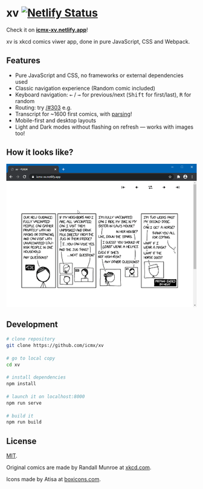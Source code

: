 # xv [![Netlify Status](https://api.netlify.com/api/v1/badges/7bae3cd6-2824-48bb-bba5-1c55e521e7ee/deploy-status)](https://icmx-xv.netlify.app/)

Check it on **[icmx-xv.netlify.app](https://icmx-xv.netlify.app/)**!

xv is xkcd comics viwer app, done in pure JavaScript, CSS and Webpack.

## Features

  - Pure JavaScript and CSS, no frameworks or external dependencies used
  - Classic navigation experience (Random comic included)
  - Keyboard navigation: <kbd>←</kbd> / <kbd>→</kbd> for previous/next (<kbd>Shift</kbd> for first/last), <kbd>R</kbd> for random
  - Routing: try [/#303](https://icmx-xv.netlify.app/#303) e.g.
  - Transcript for ~1600 first comics, with [parsing](src/lib/xkcdparse)!
  - Mobile-first and desktop layouts
  - Light and Dark modes without flashing on refresh — works with images too!

## How it looks like?

![Animated demo of xv](demo.gif)

## Development

```sh
# clone repository
git clone https://github.com/icmx/xv

# go to local copy
cd xv

# install dependencies
npm install

# launch it on localhost:8000
npm run serve

# build it
npm run build
```

## License

[MIT](LICENSE).

Original comics are made by Randall Munroe at [xkcd.com](https://xkcd.com/).

Icons made by Atisa at [boxicons.com](https://boxicons.com/).

